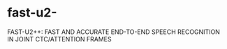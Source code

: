 # fast-u2-
FAST-U2++: FAST AND ACCURATE END-TO-END SPEECH RECOGNITION IN JOINT CTC/ATTENTION FRAMES
